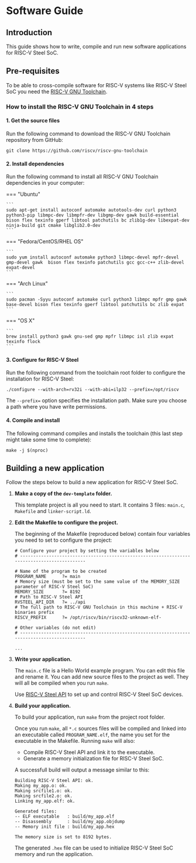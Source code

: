 # Software Guide

## Introduction

This guide shows how to write, compile and run new software applications for RISC-V Steel SoC.

## Pre-requisites

To be able to cross-compile software for RISC-V systems like RISC-V Steel SoC you need the [RISC-V GNU Toolchain](https://github.com/riscv-collab/riscv-gnu-toolchain).

<h3>How to install the RISC-V GNU Toolchain in 4 steps</h3>

<h4>1. Get the source files</h4>

Run the following command to download the RISC-V GNU Toolchain repository from GitHub:

```
git clone https://github.com/riscv/riscv-gnu-toolchain
```

<h4>2. Install dependencies</h4>

Run the following command to install all RISC-V GNU Toolchain dependencies in your computer:

=== "Ubuntu"

    ```
    sudo apt-get install autoconf automake autotools-dev curl python3 python3-pip libmpc-dev libmpfr-dev libgmp-dev gawk build-essential bison flex texinfo gperf libtool patchutils bc zlib1g-dev libexpat-dev ninja-build git cmake libglib2.0-dev
    ```

=== "Fedora/CentOS/RHEL OS"

    ```
    sudo yum install autoconf automake python3 libmpc-devel mpfr-devel gmp-devel gawk  bison flex texinfo patchutils gcc gcc-c++ zlib-devel expat-devel
    ```

=== "Arch Linux"

    ```
    sudo pacman -Syyu autoconf automake curl python3 libmpc mpfr gmp gawk base-devel bison flex texinfo gperf libtool patchutils bc zlib expat
    ```

=== "OS X"

    ```
    brew install python3 gawk gnu-sed gmp mpfr libmpc isl zlib expat texinfo flock
    ```

<h4>3. Configure for RISC-V Steel</h4>

Run the following command from the toolchain root folder to configure the installation for RISC-V Steel:

```
./configure --with-arch=rv32i --with-abi=ilp32 --prefix=/opt/riscv
```

The `--prefix=` option specifies the installation path. Make sure you choose a path where you have write permissions.

<h4>4. Compile and install</h4>

The following command compiles and installs the toolchain (this last step might take some time to complete):

```
make -j $(nproc)
```

## Building a new application

Follow the steps below to build a new application for RISC-V Steel SoC.

1. **Make a copy of the `dev-template` folder.**

    This template project is all you need to start. It contains 3 files: `main.c`, `Makefile` and `linker-script.ld`.

2. **Edit the Makefile to configure the project.**

    The beginning of the Makefile (reproduced below) contain four variables you need to set to configure the project:

    ```
    # Configure your project by setting the variables below
    # --------------------------------------------------------------------------------------------

    # Name of the program to be created
    PROGRAM_NAME      ?= main
    # Memory size (must be set to the same value of the MEMORY_SIZE parameter of RISC-V Steel SoC)
    MEMORY_SIZE       ?= 8192
    # Path to RISC-V Steel API
    RVSTEEL_API_DIR   ?= ../api
    # The full path to RISC-V GNU Toolchain in this machine + RISC-V binaries prefix
    RISCV_PREFIX      ?= /opt/riscv/bin/riscv32-unknown-elf-

    # Other variables (do not edit)
    # --------------------------------------------------------------------------------------------

    ...
    ```

3. **Write your application.**

    The `main.c` file is a Hello World example program. You can edit this file and rename it. You can add new source files to the project as well. They will all be compiled when you run `make`.

    Use [RISC-V Steel API](#) to set up and control RISC-V Steel SoC devices.

4. **Build your application.**

    To build your application, run `make` from the project root folder.
    
    Once you run `make`, all `*.c` sources files will be compiled and linked into an executable called `PROGRAM_NAME.elf`, the name you set for the executable in the Makefile. Running `make` will also:

    - Compile RISC-V Steel API and link it to the executable.
    - Generate a memory initialization file for RISC-V Steel SoC.

    A successfull build will output a message similar to this:

    ```
    Building RISC-V Steel API: ok.
    Making my_app.o: ok.
    Making srcfile1.o: ok.
    Making srcfile2.o: ok.
    Linking my_app.elf: ok.

    Generated files:
    -- ELF executable   : build/my_app.elf
    -- Disassembly      : build/my_app.objdump
    -- Memory init file : build/my_app.hex

    The memory size is set to 8192 bytes.
    ```

    The generated `.hex` file can be used to initialize RISC-V Steel SoC memory and run the application.

</br>
</br>